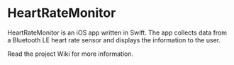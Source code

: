 # HeartRateMonitor

HeartRateMonitor is an iOS app written in Swift. The app collects data from a Bluetooth LE heart rate sensor and
displays the information to the user.

Read the project Wiki for more information.
